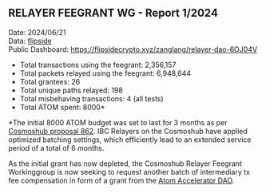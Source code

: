 ## RELAYER FEEGRANT WG - Report 1/2024

Date: 2024/06/21  
Data: [flipside](https://flipsidecrypto.xyz)  
Public Dashboard: https://flipsidecrypto.xyz/zanglang/relayer-dao-6OJ04V  

- Total transactions using the feegrant: 2,356,157
- Total packets relayed using the feegrant: 6,948,644
- Total grantees: 26
- Total unique paths relayed: 198
- Total misbehaving transactions: 4 (all tests)
- Total ATOM spent: 8000*

*The initial 8000 ATOM budget was set to last for 3 months as per [Cosmoshub proposal 862](https://www.mintscan.io/cosmos/proposals/862). IBC Relayers on the Cosmoshub have applied optimized batching settings, which efficiently lead to an extended service period of a total of 6 months. 

As the initial grant has now depleted, the Cosmoshub Relayer Feegrant Workinggroup is now seeking to request another batch of intermediary tx fee compensation in form of a grant from the [Atom Accelerator DAO](https://docs.google.com/spreadsheets/d/1xDrPdqDh6bZvoSS2s3VPlWfvTvVjALBY2Ds10eCNkL8/edit?gid=0#gid=0). 
